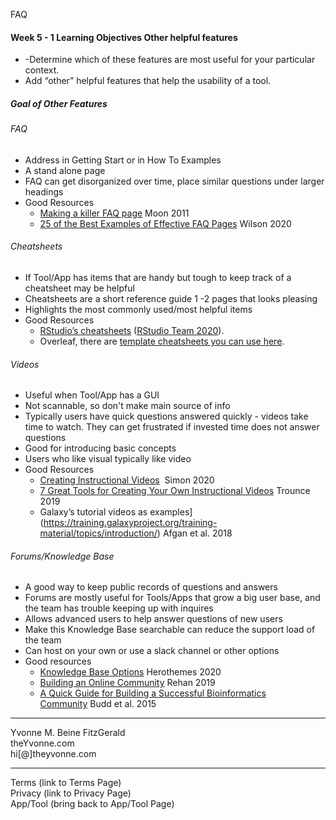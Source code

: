 FAQ


#### Week 5 - 1 Learning Objectives Other helpful features
- -Determine which of these features are most useful for your particular context.
-   Add “other” helpful features that help the usability of a tool.


##### Goal of Other Features

###### FAQ
- Address in Getting Start or in How To Examples
- A stand alone page
- FAQ can get disorganized over time, place similar questions under larger headings
- Good Resources
	-   [Making a killer FAQ page](https://www.socialmediatoday.com/content/10-tips-creating-killer-faq-page) Moon 2011  
	-  [25 of the Best Examples of Effective FAQ Pages](https://www.searchenginejournal.com/best-faq-page-examples/267709/) Wilson 2020 

###### Cheatsheets
- If Tool/App has items that are handy but tough to keep track of a cheatsheet may be helpful
- Cheatsheets are a short reference guide 1 -2 pages that looks  pleasing
- Highlights the most commonly used/most helpful items
- Good Resources
	- [RStudio’s cheatsheets](https://www.rstudio.com/resources/cheatsheets/) ([RStudio Team 2020](https://jhudatascience.org/Documentation_and_Usability/no_toc/other-helpful-features.html#ref-RStudioTeam2020)).  
	- Overleaf, there are [template cheatsheets you can use here](https://www.overleaf.com/gallery/tagged/cheat-sheet).


###### Videos
- Useful when Tool/App has a GUI
- Not scannable, so don't make main source of info
- Typically users have quick questions answered quickly - videos take time to watch.  They can get frustrated if invested time does not answer questions
- Good for introducing basic concepts
- Users who like visual typically like video
- Good Resources
	-  [Creating Instructional Videos](https://www.techsmith.com/blog/instructional-videos/)  Simon 2020  
	-  [7 Great Tools for Creating Your Own Instructional Videos](https://helpdeskgeek.com/free-tools-review/7-great-tools-for-creating-your-own-video-tutorials/) Trounce 2019 
	-  Galaxy’s tutorial videos as examples](https://training.galaxyproject.org/training-material/topics/introduction/) Afgan et al. 2018


###### Forums/Knowledge Base
- A good way to keep public records of questions and answers
- Forums are mostly useful for Tools/Apps that grow a big user base, and the team has trouble keeping up with inquires
- Allows advanced users to help answer questions of new users 
- Make this Knowledge Base searchable can reduce the support load of the team
- Can host on your own or use a slack channel or other options
- Good resources
	- [Knowledge Base Options](https://herothemes.com/blog/best-knowledge-base-software/) Herothemes 2020  
	- [Building an Online Community](https://geekflare.com/online-community-software/) Rehan 2019
	- [A Quick Guide for Building a Successful Bioinformatics Community](https://journals.plos.org/ploscompbiol/article?id=10.1371/journal.pcbi.1003972) Budd et al. 2015 

---
Yvonne M. Beine FitzGerald  
theYvonne.com  
hi[@]theyvonne.com  

---

Terms (link to Terms Page)  
Privacy (link to Privacy Page)  
App/Tool (bring back to App/Tool Page)  
